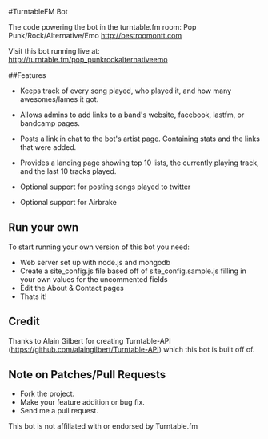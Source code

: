 #TurntableFM Bot

The code powering the bot in the turntable.fm room: Pop Punk/Rock/Alternative/Emo
http://bestroomontt.com

Visit this bot running live at: http://turntable.fm/pop_punkrockalternativeemo

##Features

* Keeps track of every song played, who played it, and how many
  awesomes/lames it got.
* Allows admins to add links to a band's website, facebook, lastfm,
  or bandcamp pages.
* Posts a link in chat to the bot's artist page. Containing stats and
  the links that were added.
* Provides a landing page showing top 10 lists, the currently playing
  track, and the last 10 tracks played.

* Optional support for posting songs played to twitter
* Optional support for Airbrake

## Run your own
To start running your own version of this bot you need:

* Web server set up with node.js and mongodb
* Create a site_config.js file based off of site_config.sample.js
  filling in your own values for the uncommented fields
* Edit the About & Contact pages
* Thats it!


## Credit
Thanks to Alain Gilbert for creating Turntable-API
(https://github.com/alaingilbert/Turntable-API) which this bot is built
off of.

## Note on Patches/Pull Requests

* Fork the project.
* Make your feature addition or bug fix.
* Send me a pull request.

This bot is not affiliated with or endorsed by Turntable.fm
